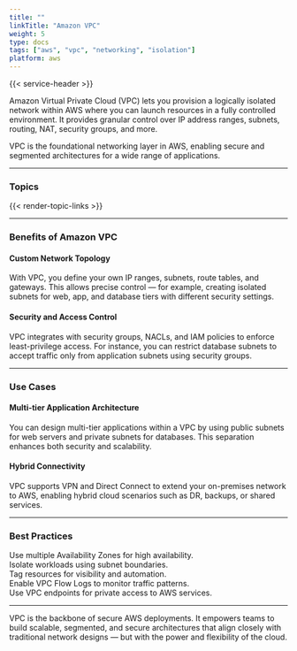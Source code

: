 ```yaml
---
title: ""
linkTitle: "Amazon VPC"
weight: 5
type: docs
tags: ["aws", "vpc", "networking", "isolation"]
platform: aws
---
```


{{< service-header >}}

Amazon Virtual Private Cloud (VPC) lets you provision a logically isolated network within AWS where you can launch resources in a fully controlled environment. It provides granular control over IP address ranges, subnets, routing, NAT, security groups, and more.

VPC is the foundational networking layer in AWS, enabling secure and segmented architectures for a wide range of applications.

---

### Topics

{{< render-topic-links >}}

---

### Benefits of Amazon VPC

#### Custom Network Topology

With VPC, you define your own IP ranges, subnets, route tables, and gateways. This allows precise control — for example, creating isolated subnets for web, app, and database tiers with different security settings.

#### Security and Access Control

VPC integrates with security groups, NACLs, and IAM policies to enforce least-privilege access. For instance, you can restrict database subnets to accept traffic only from application subnets using security groups.

---

### Use Cases

#### Multi-tier Application Architecture

You can design multi-tier applications within a VPC by using public subnets for web servers and private subnets for databases. This separation enhances both security and scalability.

#### Hybrid Connectivity

VPC supports VPN and Direct Connect to extend your on-premises network to AWS, enabling hybrid cloud scenarios such as DR, backups, or shared services.

---

### Best Practices

Use multiple Availability Zones for high availability.  
Isolate workloads using subnet boundaries.  
Tag resources for visibility and automation.  
Enable VPC Flow Logs to monitor traffic patterns.  
Use VPC endpoints for private access to AWS services.

---

VPC is the backbone of secure AWS deployments. It empowers teams to build scalable, segmented, and secure architectures that align closely with traditional network designs — but with the power and flexibility of the cloud.
